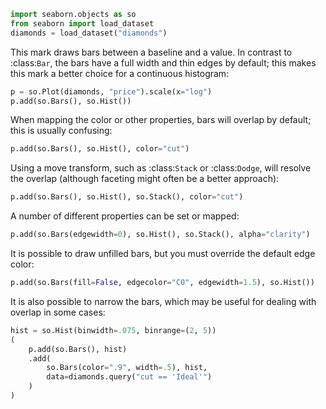```python
import seaborn.objects as so
from seaborn import load_dataset
diamonds = load_dataset("diamonds")
```
This mark draws bars between a baseline and a value. In contrast to :class:`Bar`, the bars have a full width and thin edges by default; this makes this mark a better choice for a continuous histogram:

```python
p = so.Plot(diamonds, "price").scale(x="log")
p.add(so.Bars(), so.Hist())
```
When mapping the color or other properties, bars will overlap by default; this is usually confusing:

```python
p.add(so.Bars(), so.Hist(), color="cut")
```
Using a move transform, such as :class:`Stack` or :class:`Dodge`, will resolve the overlap (although faceting might often be a better approach):

```python
p.add(so.Bars(), so.Hist(), so.Stack(), color="cut")
```
A number of different properties can be set or mapped:

```python
p.add(so.Bars(edgewidth=0), so.Hist(), so.Stack(), alpha="clarity")
```
It is possible to draw unfilled bars, but you must override the default edge color:

```python
p.add(so.Bars(fill=False, edgecolor="C0", edgewidth=1.5), so.Hist())
```
It is also possible to narrow the bars, which may be useful for dealing with overlap in some cases:

```python
hist = so.Hist(binwidth=.075, binrange=(2, 5))
(
    p.add(so.Bars(), hist)
    .add(
        so.Bars(color=".9", width=.5), hist,
        data=diamonds.query("cut == 'Ideal'")
    )
)
```


```python

```

